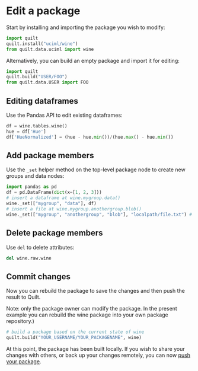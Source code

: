 # Edit a package
Start by installing and importing the package you wish to modify:
``` python
import quilt
quilt.install("uciml/wine")
from quilt.data.uciml import wine
```

Alternatively, you can  build an empty package and import it for editing:
```python
import quilt
quilt.build("USER/FOO")
from quilt.data.USER import FOO
```

## Editing dataframes
Use the Pandas API to edit existing dataframes:
``` python
df = wine.tables.wine()
hue = df['Hue']
df['HueNormalized'] = (hue - hue.min())/(hue.max() - hue.min())
```

## Add package members
Use the `_set` helper method on the top-level package node to create new groups and data nodes:
``` python
import pandas as pd
df = pd.DataFrame(dict(x=[1, 2, 3]))
# insert a dataframe at wine.mygroup.data()
wine._set(["mygroup", "data"], df) 
# insert a file at wine.mygroup.anothergroup.blob()
wine._set(["mygroup", "anothergroup", "blob"], "localpath/file.txt") #
```

## Delete package members
Use `del` to delete attributes:
``` python
del wine.raw.wine
```

## Commit changes
Now you can rebuild the package to save the changes and then push the result to Quilt.

Note: only the package owner can modify the package. In the present example you can rebuild the wine package into your own package repository.)

```python
# build a package based on the current state of wine
quilt.build("YOUR_USERNAME/YOUR_PACKAGENAME", wine)
```
At this point, the package has been built locally. If you wish to share your
changes with others, or back up your changes remotely, you can now [push your package](./push-a-package.md).